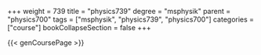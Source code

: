 +++
weight = 739
title = "physics739"
degree = "msphysik"
parent = "physics700"
tags = ["msphysik", "physics739", "physics700"]
categories = ["course"]
bookCollapseSection = false
+++

{{< genCoursePage >}}
